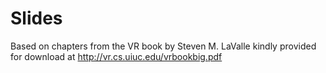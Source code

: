 # Slides

Based on chapters from the VR book by Steven M. LaValle kindly provided for download at http://vr.cs.uiuc.edu/vrbookbig.pdf
